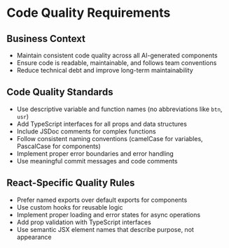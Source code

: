 # Code Quality Requirements

## Business Context
- Maintain consistent code quality across all AI-generated components
- Ensure code is readable, maintainable, and follows team conventions
- Reduce technical debt and improve long-term maintainability

## Code Quality Standards
- Use descriptive variable and function names (no abbreviations like `btn`, `usr`)
- Add TypeScript interfaces for all props and data structures
- Include JSDoc comments for complex functions
- Follow consistent naming conventions (camelCase for variables, PascalCase for components)
- Implement proper error boundaries and error handling
- Use meaningful commit messages and code comments

## React-Specific Quality Rules
- Prefer named exports over default exports for components
- Use custom hooks for reusable logic
- Implement proper loading and error states for async operations
- Add prop validation with TypeScript interfaces
- Use semantic JSX element names that describe purpose, not appearance